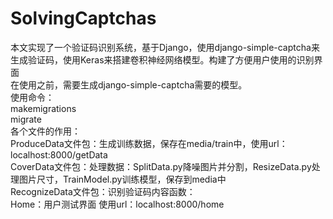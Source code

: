 # SolvingCaptchas
本文实现了一个验证码识别系统，基于Django，使用django-simple-captcha来生成验证码，使用Keras来搭建卷积神经网络模型。构建了方便用户使用的识别界面   
在使用之前，需要生成django-simple-captcha需要的模型。   
使用命令：   
makemigrations   
migrate   
各个文件的作用：   
ProduceData文件包：生成训练数据，保存在media/train中，使用url：localhost:8000/getData   
CoverData文件包：处理数据：SplitData.py降噪图片并分割，ResizeData.py处理图片尺寸，TrainModel.py训练模型，保存到media中   
RecognizeData文件包：识别验证码内容函数：   
Home：用户测试界面 使用url：localhost:8000/home   
